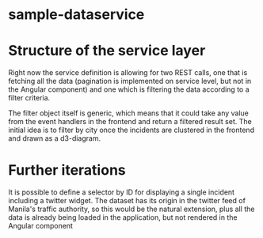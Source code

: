 # sample-dataservice

# Structure of the service layer

Right now the service definition is allowing for two REST calls, one that is fetching all the data (pagination is implemented on service level, but not in the Angular component) and one which is filtering the data according to a filter criteria.

The filter object itself is generic, which means that it could take any value from the event handlers in the frontend and return a filtered result set. The initial idea is to filter by city once the incidents are clustered in the frontend and drawn as a d3-diagram.

# Further iterations

It is possible to define a selector by ID for displaying a single incident including a twitter widget. The dataset has its origin in the twitter feed of Manila's traffic authority, so this would be the natural extension, plus all the data is already being loaded in the application, but not rendered in the Angular component
